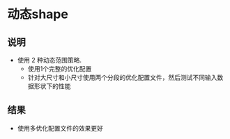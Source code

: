 # 动态shape   

## 说明  

+ 使用 2 种动态范围策略.
  + 使用1个完整的优化配置     
  + 针对大尺寸和小尺寸使用两个分段的优化配置文件，然后测试不同输入数据形状下的性能      

## 结果  

+ 使用多优化配置文件的效果更好  
